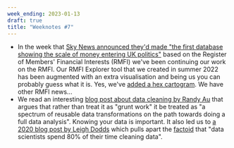 ```yaml
---
week_ending: 2023-01-13
draft: true
title: "Weeknotes #7"
---
```


* In the week that [Sky News announced they'd made "the first database showing the scale of money entering UK politics"](https://twitter.com/SkyNews/status/1612005028377526272) based on the Register of Members' Financial Interests (RMFI) we've been continuing our work on the RMFI. Our RMFI Explorer tool that we created in summer 2022 has been augmented with an extra visualisation and being us you can probably guess what it is. Yes, we've [added a hex cartogram](https://open-innovations.org/projects/RMFI/#hexmap). We have other RMFI news...
* We read an interesting [blog post about data cleaning by Randy Au](https://counting.substack.com/p/data-cleaning-is-analysis-not-grunt) that argues that rather than treat it as "grunt work" it be treated as "a spectrum of reusable data transformations on the path towards doing a full data analysis". Knowing your data is important. It also led us to [a 2020 blog post by Leigh Dodds](https://blog.ldodds.com/2020/01/31/do-data-scientists-spend-80-of-their-time-cleaning-data-turns-out-no/) which pulls apart the [factoid](https://en.wikipedia.org/wiki/Factoid) that "data scientists spend 80% of their time cleaning data".
